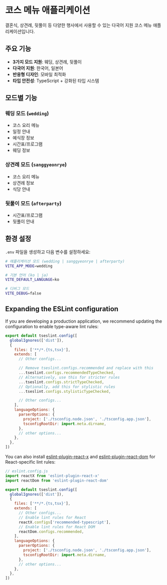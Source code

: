 # 코스 메뉴 애플리케이션

결혼식, 상견례, 뒷풀이 등 다양한 행사에서 사용할 수 있는 다국어 지원 코스 메뉴 애플리케이션입니다.

## 주요 기능

- **3가지 모드 지원**: 웨딩, 상견례, 뒷풀이
- **다국어 지원**: 한국어, 일본어
- **반응형 디자인**: 모바일 최적화
- **타입 안전성**: TypeScript + 강화된 타입 시스템

## 모드별 기능

### 웨딩 모드 (`wedding`)
- 코스 요리 메뉴
- 일정 안내
- 예식장 정보
- 시간표/프로그램
- 웨딩 정보

### 상견례 모드 (`sanggyeonrye`)
- 코스 요리 메뉴
- 상견례 정보
- 식당 안내

### 뒷풀이 모드 (`afterparty`)
- 시간표/프로그램
- 뒷풀이 안내

## 환경 설정

`.env` 파일을 생성하고 다음 변수를 설정하세요:

```bash
# 애플리케이션 모드 (wedding | sanggyeonrye | afterparty)
VITE_APP_MODE=wedding

# 기본 언어 (ko | ja)
VITE_DEFAULT_LANGUAGE=ko

# 디버그 모드
VITE_DEBUG=false
```

## Expanding the ESLint configuration

If you are developing a production application, we recommend updating the configuration to enable type-aware lint rules:

```js
export default tseslint.config([
  globalIgnores(['dist']),
  {
    files: ['**/*.{ts,tsx}'],
    extends: [
      // Other configs...

      // Remove tseslint.configs.recommended and replace with this
      ...tseslint.configs.recommendedTypeChecked,
      // Alternatively, use this for stricter rules
      ...tseslint.configs.strictTypeChecked,
      // Optionally, add this for stylistic rules
      ...tseslint.configs.stylisticTypeChecked,

      // Other configs...
    ],
    languageOptions: {
      parserOptions: {
        project: ['./tsconfig.node.json', './tsconfig.app.json'],
        tsconfigRootDir: import.meta.dirname,
      },
      // other options...
    },
  },
])
```

You can also install [eslint-plugin-react-x](https://github.com/Rel1cx/eslint-react/tree/main/packages/plugins/eslint-plugin-react-x) and [eslint-plugin-react-dom](https://github.com/Rel1cx/eslint-react/tree/main/packages/plugins/eslint-plugin-react-dom) for React-specific lint rules:

```js
// eslint.config.js
import reactX from 'eslint-plugin-react-x'
import reactDom from 'eslint-plugin-react-dom'

export default tseslint.config([
  globalIgnores(['dist']),
  {
    files: ['**/*.{ts,tsx}'],
    extends: [
      // Other configs...
      // Enable lint rules for React
      reactX.configs['recommended-typescript'],
      // Enable lint rules for React DOM
      reactDom.configs.recommended,
    ],
    languageOptions: {
      parserOptions: {
        project: ['./tsconfig.node.json', './tsconfig.app.json'],
        tsconfigRootDir: import.meta.dirname,
      },
      // other options...
    },
  },
])
```

